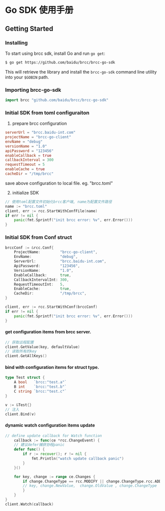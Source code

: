 # Go SDK 使用手册



## Getting Started

### Installing

To start using brcc sdk, install Go and run `go get`:

```sh
$ go get https://github.com/baidu/brcc/brcc-go-sdk
```

This will retrieve the library and install the `brcc-go-sdk` command line utility into
your `$GOBIN` path.


### Importing brcc-go-sdk

```go
import brcc "github.com/baidu/brcc/brcc-go-sdk"
```


### Initial SDK from toml configuraiton
1. prepare brcc configuration 
```toml
serverUrl = "brcc.baidu-int.com"
projectName = "brcc-go-client"
envName = "debug"
versionName = "1.0"
apiPassword = "123456"
enableCallback = true
callbackInterval = 300
requestTimeout = 5
enableCache = true
cacheDir = "/tmp/brcc"
```
save above configuration to local file. eg. "brcc.toml"

2. initialize SDK

```go
// 使用toml配置文件初始化brcc客户端, name为配置文件路径
name := "brcc.toml"
client, err := rcc.StartWithConfFile(name)
if err != nil {
	panic(fmt.Sprintf("init brcc error: %v", err.Error()))
}
```

### Initial SDK from Conf struct
```go
brccConf := &rcc.Conf{
    ProjectName:         "brcc-go-client",
    EnvName:             "debug",
    ServerUrl:           "brcc.baidu-int.com",
    ApiPassword:         "123456",
    VersionName:         "1.0",
    EnableCallback:      true,
    CallbackIntervalInt: 300,
    RequestTimeoutInt:   5,
    EnableCache:         true,
    CacheDir:            "/tmp/brcc",
}

client, err := rcc.StartWithConf(brccConf)
if err != nil {
    panic(fmt.Sprintf("init brcc error: %v", err.Error()))
}
```


#### get configuration items from brcc server. 
```go
// 获取远程配置
client.GetValue(key, defaultValue)
// 读取所有的key
client.GetAllKeys()
```

#### bind with configuration items for struct type.
```go
type Test struct {
    A bool   `brcc:"test.a"`
    B int    `brcc:"test.b"`
    C string `brcc:"test.c"`
}

v := &Test{}
// 注入
client.Bind(v)
```

#### dynamic watch configuration items update
```go
// define update callback for Watch function
	callback := func(ce *rcc.ChangeEvent) {
	// 建议defer捕获协程panic
	defer func() {
		if r := recover(); r != nil {
			fmt.Println("watch update callback panic")
		}
	}()

	for key, change := range ce.Changes {
		if change.ChangeType == rcc.MODIFY || change.ChangeType.rcc.ADD  {
		// key, change.NewValue,  change.OldValue , change.ChangeType
		}
	}
}
client.Watch(callback)
```


